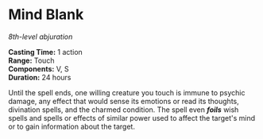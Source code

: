 # Mind Blank 
_8th-level abjuration_ 

**Casting Time:** 1 action    
**Range:** Touch    
**Components:** V, S    
**Duration:** 24 hours 

Until the spell ends, one willing creature you touch is immune to psychic damage, any effect that would sense its emotions or read its thoughts, divination spells, and the charmed condition. The spell even **_foils_** wish spells and spells or effects of similar power used to affect the target's mind or to gain information about the target. 
